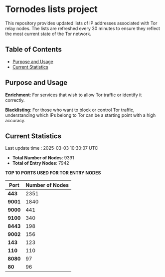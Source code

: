 # Tornodes lists project

This repository provides updated lists of IP addresses associated with Tor relay nodes. The lists are refreshed every 30 minutes to ensure they reflect the most current state of the Tor network.

## Table of Contents

- [Purpose and Usage](#purpose-and-usage)
- [Current Statistics](#current-statistics)


## Purpose and Usage

**Enrichment**: For services that wish to allow Tor traffic or identify it correctly.

**Blacklisting**: For those who want to block or control Tor traffic, understanding which IPs belong to Tor can be a starting point with a high accuracy.

## Current Statistics

Last update time : 2025-03-03 10:30:07 UTC

- **Total Number of Nodes**: 9391
- **Total of Entry Nodes**: 7942

**TOP 10 PORTS USED FOR TOR ENTRY NODES**

| **Port** | **Number of Nodes** |
|------|-----------------|
| **443**   | 2351  |
| **9001**   | 1840  |
| **9000**   | 441  |
| **9100**   | 340  |
| **8443**   | 198  |
| **9002**   | 156  |
| **143**   | 123  |
| **110**   | 110  |
| **8080**   | 97  |
| **80**   | 96  |

